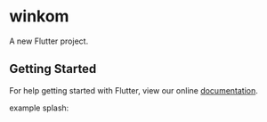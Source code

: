 # winkom

A new Flutter project.

## Getting Started

For help getting started with Flutter, view our online
[documentation](https://flutter.io/).

example splash:

